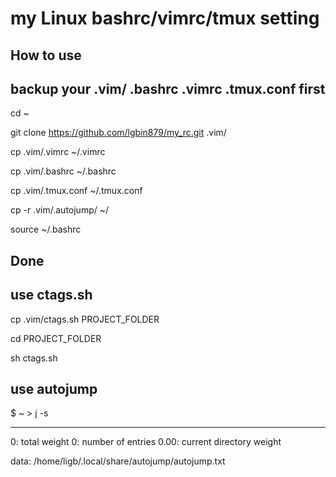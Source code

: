 # my Linux bashrc/vimrc/tmux setting

## How to use
## backup your .vim/ .bashrc .vimrc .tmux.conf first

cd ~

git clone https://github.com/lgbin879/my_rc.git .vim/

cp .vim/.vimrc ~/.vimrc

cp .vim/.bashrc ~/.bashrc

cp .vim/.tmux.conf ~/.tmux.conf

cp -r .vim/.autojump/ ~/

source ~/.bashrc

## Done

## use ctags.sh

cp .vim/ctags.sh PROJECT_FOLDER

cd PROJECT_FOLDER

sh ctags.sh

## use autojump
$ ~ > j -s
________________________________________

0:       total weight
0:       number of entries
0.00:    current directory weight

data:    /home/ligb/.local/share/autojump/autojump.txt
